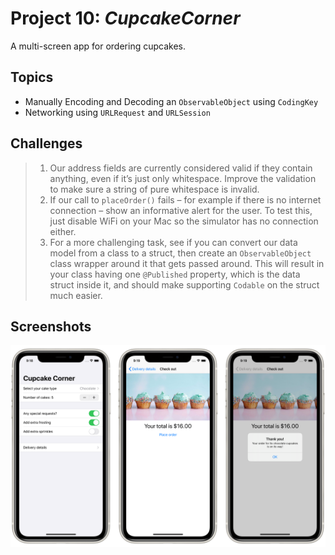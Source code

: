 # Project 10: *CupcakeCorner*

A multi-screen app for ordering cupcakes.



## Topics

- Manually Encoding and Decoding an `ObservableObject` using `CodingKey`
- Networking using `URLRequest` and `URLSession`


## Challenges

> 1. Our address fields are currently considered valid if they contain anything, even if it’s just only whitespace. Improve the validation to make sure a string of pure whitespace is invalid.
> 2. If our call to `placeOrder()` fails – for example if there is no internet connection – show an informative alert for the user. To test this, just disable WiFi on your Mac so the simulator has no connection either.
> 3. For a more challenging task, see if you can convert our data model from a class to a struct, then create an `ObservableObject` class wrapper around it that gets passed around. This will result in your class having one `@Published` property, which is the data struct inside it, and should make supporting `Codable` on the struct much easier.

## Screenshots

![Screenshots](Screenshots/Combined.png)